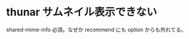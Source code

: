 # thunar サムネイル表示できない

shared-mime-info 必須。なぜか recommend にも option からも外れてる。


<!-- vim: set tw=90 filetype=markdown : -->

